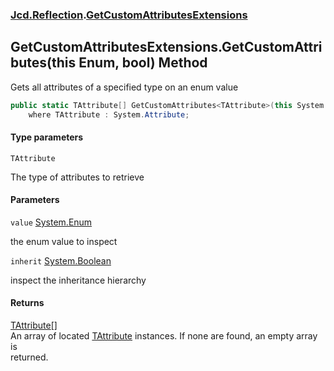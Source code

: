### [Jcd.Reflection](Jcd.Reflection.md 'Jcd.Reflection').[GetCustomAttributesExtensions](GetCustomAttributesExtensions.md 'Jcd.Reflection.GetCustomAttributesExtensions')

## GetCustomAttributesExtensions.GetCustomAttributes<TAttribute>(this Enum, bool) Method

Gets all attributes of a specified type on an enum value

```csharp
public static TAttribute[] GetCustomAttributes<TAttribute>(this System.Enum value, bool inherit=false)
    where TAttribute : System.Attribute;
```
#### Type parameters

<a name='Jcd.Reflection.GetCustomAttributesExtensions.GetCustomAttributes_TAttribute_(thisSystem.Enum,bool).TAttribute'></a>

`TAttribute`

The type of attributes to retrieve
#### Parameters

<a name='Jcd.Reflection.GetCustomAttributesExtensions.GetCustomAttributes_TAttribute_(thisSystem.Enum,bool).value'></a>

`value` [System.Enum](https://docs.microsoft.com/en-us/dotnet/api/System.Enum 'System.Enum')

the enum value to inspect

<a name='Jcd.Reflection.GetCustomAttributesExtensions.GetCustomAttributes_TAttribute_(thisSystem.Enum,bool).inherit'></a>

`inherit` [System.Boolean](https://docs.microsoft.com/en-us/dotnet/api/System.Boolean 'System.Boolean')

inspect the inheritance hierarchy

#### Returns

[TAttribute](GetCustomAttributesExtensions.GetCustomAttributes.6Q6L+HjwN2hS9Vu6DOOSPg.md#Jcd.Reflection.GetCustomAttributesExtensions.GetCustomAttributes_TAttribute_(thisSystem.Enum,bool).TAttribute 'Jcd.Reflection.GetCustomAttributesExtensions.GetCustomAttributes<TAttribute>(this System.Enum, bool).TAttribute')[[]](https://docs.microsoft.com/en-us/dotnet/api/System.Array 'System.Array')  
An array of
located [TAttribute](GetCustomAttributesExtensions.GetCustomAttributes.6Q6L+HjwN2hS9Vu6DOOSPg.md#Jcd.Reflection.GetCustomAttributesExtensions.GetCustomAttributes_TAttribute_(thisSystem.Enum,bool).TAttribute 'Jcd.Reflection.GetCustomAttributesExtensions.GetCustomAttributes<TAttribute>(this System.Enum, bool).TAttribute')
instances. If none are found, an empty array is  
returned.